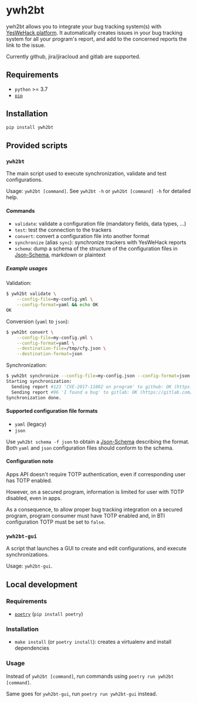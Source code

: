 # ywh2bt

ywh2bt allows you to integrate your bug tracking system(s) with [YesWeHack platform](https://www.yeswehack.com/).
It automatically creates issues in your bug tracking system for all your program's report,
and add to the concerned reports the link to the issue.

Currently github, jira/jiracloud and gitlab are supported.

## Requirements

- `python` >= 3.7
- [`pip`](https://pip.pypa.io/en/stable/installing/)

## Installation

```sh
pip install ywh2bt
```

## Provided scripts

### `ywh2bt`

The main script used to execute synchronization, validate and test configurations.

Usage: `ywh2bt [command]`. See `ywh2bt -h` or `ywh2bt [command] -h` for detailed help.

#### Commands

- `validate`: validate a configuration file (mandatory fields, data types, ...)
- `test`: test the connection to the trackers
- `convert`: convert a configuration file into another format
- `synchronize` (alias `sync`): synchronize trackers with YesWeHack reports
- `schema`: dump a schema of the structure of the configuration files in [Json-Schema][Json-Schema], markdown or plaintext

##### Example usages

Validation:
```sh
$ ywh2bt validate \
    --config-file=my-config.yml \
    --config-format=yaml && echo OK
OK
```

Conversion (`yaml` to `json`):
```sh
$ ywh2bt convert \
    --config-file=my-config.yml \
    --config-format=yaml \
    --destination-file=/tmp/cfg.json \
    --destination-format=json
```

Synchronization:
```sh
$ ywh2bt synchronize --config-file=my-config.json --config-format=json
Starting synchronization:
  Sending report #123 'CVE-2017-11882 on program' to github: OK (https://github.com/user/project/issues/420).
  Sending report #96 'I found a bug' to gitlab: OK (https://gitlab.com/example/ywh2bt/-/issues/987).
Synchronization done.
```

#### Supported configuration file formats

- `yaml` (legacy)
- `json`

Use `ywh2bt schema -f json` to obtain a [Json-Schema][Json-Schema] describing the format.
Both `yaml` and `json` configuration files should conform to the schema. 

#### Configuration note

Apps API doesn't require TOTP authentication, even if corresponding user has TOTP enabled.

However, on a secured program, information is limited for user with TOTP disabled, even in apps.

As a consequence, to allow proper bug tracking integration on a secured program,
program consumer must have TOTP enabled and, in BTI configuration TOTP must be set to `false`.

### `ywh2bt-gui`

A script that launches a GUI to create and edit configurations, and execute synchronizations.

Usage: `ywh2bt-gui`.

## Local development

### Requirements

- [`poetry`](https://python-poetry.org/) (`pip install poetry`)

### Installation

- `make install` (or `poetry install`): creates a virtualenv and install dependencies

### Usage

Instead of `ywh2bt [command]`, run commands using `poetry run ywh2bt [command]`.

Same goes for `ywh2bt-gui`, run `poetry run ywh2bt-gui` instead.


[Json-Schema]: https://json-schema.org/specification.html